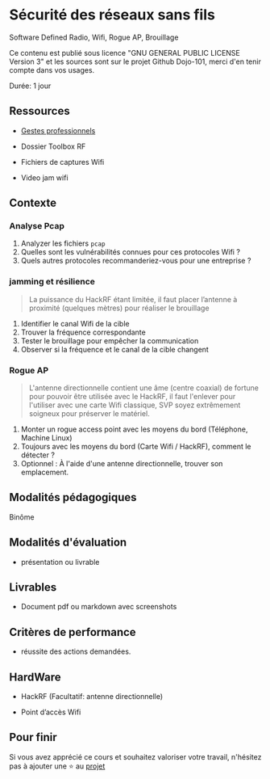# Sécurité des réseaux sans fils

Software Defined Radio, Wifi, Rogue AP, Brouillage

Ce contenu est publié sous licence "GNU GENERAL PUBLIC LICENSE Version 3" et les sources sont sur le projet Github Dojo-101, merci d'en tenir compte dans vos usages.

Durée: 1 jour

## Ressources

* [Gestes professionnels](https://github.com/Aif4thah/Dojo-101)

* Dossier Toolbox RF

* Fichiers de captures Wifi

* Video jam wifi

## Contexte

### Analyse Pcap

1. Analyzer les fichiers `pcap`
2. Quelles sont les vulnérabilités connues pour ces protocoles Wifi ?
3. Quels autres protocoles recommanderiez-vous pour une entreprise ?

### jamming et résilience 

> La puissance du HackRF étant limitée, il faut placer l’antenne à proximité (quelques mètres) pour réaliser le brouillage

1. Identifier le canal Wifi de la cible 
2. Trouver la fréquence correspondante
3. Tester le brouillage pour empêcher la communication
4. Observer si la fréquence et le canal de la cible changent


### Rogue AP

> L'antenne directionnelle contient une âme (centre coaxial) de fortune pour pouvoir être utilisée avec le HackRF, il faut l'enlever pour l'utiliser avec une carte Wifi classique, SVP soyez extrêmement soigneux pour préserver le matériel.

1. Monter un rogue access point avec les moyens du bord (Téléphone, Machine Linux)
2. Toujours avec les moyens du bord (Carte Wifi / HackRF), comment le détecter ?
3. Optionnel : À l'aide d'une antenne directionnelle, trouver son emplacement.



## Modalités pédagogiques

Binôme

## Modalités d'évaluation

* présentation ou livrable

## Livrables

* Document pdf ou markdown avec screenshots

## Critères de performance

* réussite des actions demandées.

## HardWare

* HackRF (Facultatif: antenne directionnelle)

* Point d’accès Wifi

## Pour finir

Si vous avez apprécié ce cours et souhaitez valoriser votre travail, n'hésitez pas à ajouter une ⭐ au [projet](https://github.com/Aif4thah/Dojo-101)